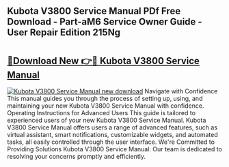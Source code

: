 ## Kubota V3800 Service Manual PDf Free Download - Part-aM6 Service Owner Guide - User Repair Edition 215Ng

# <h2><a href="http://bc45038.oget.top/?id=Kubota+V3800+Service+Manual">🔗Download New 👉🔴 Kubota V3800 Service Manual</a></h2>

[![Kubota V3800 Service Manual new download](https://i.imgur.com/5g1atiW.png)](http://bc45038.oget.top/?id=Kubota+V3800+Service+Manual)
Navigate with Confidence This manual guides you through the process of setting up, using, and maintaining your new Kubota V3800 Service Manual with confidence. Operating Instructions for Advanced Users This guide is tailored to experienced users of your new Kubota V3800 Service Manual. Kubota V3800 Service Manual offers users a range of advanced features, such as virtual assistant, smart notifications, customizable widgets, and automated tasks, all easily controlled through the user interface. We're Committed to Providing Solutions Kubota V3800 Service Manual. Our team is dedicated to resolving your concerns promptly and efficiently.
